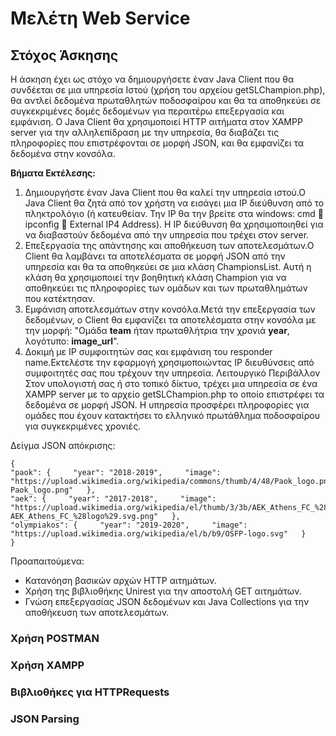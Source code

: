 # Μελέτη Web Service

## Στόχος Άσκησης
Η άσκηση έχει ως στόχο να δημιουργήσετε έναν Java Client που θα συνδέεται σε μια υπηρεσία Ιστού (χρήση του αρχείου getSLChampion.php), θα αντλεί δεδομένα πρωταθλητών ποδοσφαίρου και θα τα αποθηκεύει σε συγκεκριμένες δομές δεδομένων για περαιτέρω επεξεργασία και εμφάνιση. Ο Java Client θα χρησιμοποιεί HTTP αιτήματα στον XAMPP server για την αλληλεπίδραση με την υπηρεσία, θα διαβάζει τις πληροφορίες που επιστρέφονται σε μορφή JSON, και θα εμφανίζει τα δεδομένα στην κονσόλα.

**Βήματα Εκτέλεσης:**

1.	Δημιουργήστε έναν Java Client που θα καλεί την υπηρεσία ιστού.Ο Java Client θα ζητά από τον χρήστη να εισάγει μια IP διεύθυνση από το πληκτρολόγιο (ή κατευθείαν. Την IP θα την βρείτε στα windows: cmd  ipconfig  External IP4 Address). Η IP διεύθυνση θα χρησιμοποιηθεί για να διαβαστούν δεδομένα από την υπηρεσία που τρέχει στον server.   
2.	Επεξεργασία της απάντησης και αποθήκευση των αποτελεσμάτων.Ο Client θα λαμβάνει τα αποτελέσματα σε μορφή JSON από την υπηρεσία και θα τα αποθηκεύει σε μια κλάση ChampionsList. Αυτή η κλάση θα χρησιμοποιεί την βοηθητική κλάση Champion για να αποθηκεύει τις πληροφορίες των ομάδων και των πρωταθλημάτων που κατέκτησαν.   
3.	Εμφάνιση αποτελεσμάτων στην κονσόλα.Μετά την επεξεργασία των δεδομένων, ο Client θα εμφανίζει τα αποτελέσματα στην κονσόλα με την μορφή: "Ομάδα **team** ήταν πρωταθλήτρια την χρονιά **year**, λογότυπο: **image_url**".   
4.	Δοκιμή με IP συμφοιτητών σας και εμφάνιση του responder name.Εκτελέστε την εφαρμογή χρησιμοποιώντας IP διευθύνσεις από συμφοιτητές σας που τρέχουν την υπηρεσία.
Λειτουργικό Περιβάλλον   
Στον υπολογιστή σας ή στο τοπικό δίκτυο, τρέχει μια υπηρεσία σε ένα XAMPP server με το αρχείο getSLChampion.php το οποίο επιστρέφει τα δεδομένα σε μορφή JSON. Η υπηρεσία προσφέρει πληροφορίες για ομάδες που έχουν κατακτήσει το ελληνικό πρωτάθλημα ποδοσφαίρου για συγκεκριμένες χρονιές.   

Δείγμα JSON απόκρισης:
```
{   
"paok": {     "year": "2018-2019",     "image": "https://upload.wikimedia.org/wikipedia/commons/thumb/4/48/Paok_logo.png/436px-Paok_logo.png"   },   
"aek": {     "year": "2017-2018",     "image": "https://upload.wikimedia.org/wikipedia/el/thumb/3/3b/AEK_Athens_FC_%28logo%29.svg/1200px-AEK_Athens_FC_%28logo%29.svg.png"   },   
"olympiakos": {     "year": "2019-2020",     "image": "https://upload.wikimedia.org/wikipedia/el/b/b9/OSFP-logo.svg"   }
}
```

Προαπαιτούμενα:   
-	Κατανόηση βασικών αρχών HTTP αιτημάτων.  
-	Χρήση της βιβλιοθήκης Unirest για την αποστολή GET αιτημάτων.   
-	Γνώση επεξεργασίας JSON δεδομένων και Java Collections για την αποθήκευση των αποτελεσμάτων.   


### Χρήση POSTMAN
### Χρήση XAMPP
### Βιβλιοθήκες για HTTPRequests
### JSON Parsing
